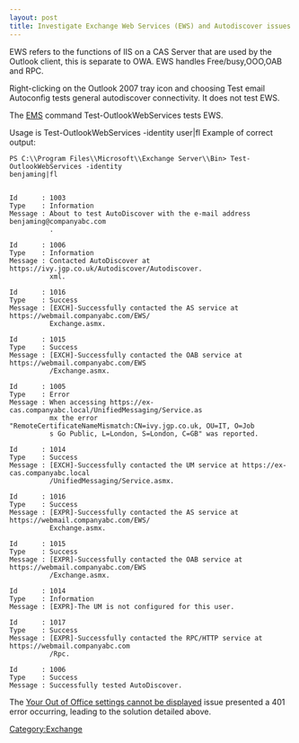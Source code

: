 ```yaml
---
layout: post 
title: Investigate Exchange Web Services (EWS) and Autodiscover issues (Exchange 2007)
---
```


EWS refers to the functions of IIS on a CAS Server that are used by the
Outlook client, this is separate to OWA. EWS handles Free/busy,OOO,OAB
and RPC.

Right-clicking on the Outlook 2007 tray icon and choosing Test email
Autoconfig tests general autodiscover connectivity. It does not test
EWS.

The [EMS](http://technet.microsoft.com/en-us/library/bb123778.aspx)
command Test-OutlookWebServices tests EWS.

Usage is Test-OutlookWebServices -identity user\|fl Example of correct
output:

    PS C:\\Program Files\\Microsoft\\Exchange Server\\Bin> Test-OutlookWebServices -identity
    benjaming|fl


    Id      : 1003
    Type    : Information
    Message : About to test AutoDiscover with the e-mail address benjaming@companyabc.com
              .

    Id      : 1006
    Type    : Information
    Message : Contacted AutoDiscover at https://ivy.jgp.co.uk/Autodiscover/Autodiscover.
              xml.

    Id      : 1016
    Type    : Success
    Message : [EXCH]-Successfully contacted the AS service at https://webmail.companyabc.com/EWS/
              Exchange.asmx.

    Id      : 1015
    Type    : Success
    Message : [EXCH]-Successfully contacted the OAB service at https://webmail.companyabc.com/EWS
              /Exchange.asmx.

    Id      : 1005
    Type    : Error
    Message : When accessing https://ex-cas.companyabc.local/UnifiedMessaging/Service.as
              mx the error "RemoteCertificateNameMismatch:CN=ivy.jgp.co.uk, OU=IT, O=Job
              s Go Public, L=London, S=London, C=GB" was reported.

    Id      : 1014
    Type    : Success
    Message : [EXCH]-Successfully contacted the UM service at https://ex-cas.companyabc.local
              /UnifiedMessaging/Service.asmx.

    Id      : 1016
    Type    : Success
    Message : [EXPR]-Successfully contacted the AS service at https://webmail.companyabc.com/EWS/
              Exchange.asmx.

    Id      : 1015
    Type    : Success
    Message : [EXPR]-Successfully contacted the OAB service at https://webmail.companyabc.com/EWS
              /Exchange.asmx.

    Id      : 1014
    Type    : Information
    Message : [EXPR]-The UM is not configured for this user.

    Id      : 1017
    Type    : Success
    Message : [EXPR]-Successfully contacted the RPC/HTTP service at https://webmail.companyabc.com
              /Rpc.

    Id      : 1006
    Type    : Success
    Message : Successfully tested AutoDiscover.

The [Your Out of Office settings cannot be
displayed](Your_Out_of_Office_settings_cannot_be_displayed_Error_(Outlook_2007) "wikilink")
issue presented a 401 error occurring, leading to the solution detailed
above.

[Category:Exchange](Category:Exchange "wikilink")
